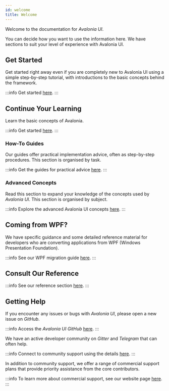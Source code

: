 ```yaml
---
id: welcome
title: Welcome
---
```


Welcome to the documentation for _Avalonia UI_.

You can decide how you want to use the information here. We have sections to suit your level of experience with Avalonia UI.

## Get Started

Get started right away even if you are completely new to Avalonia UI using a simple step-by-step tutorial, with introductions to the basic concepts behind the framework.

:::info
Get started [here](get-started).
:::

## Continue Your Learning

Learn the basic concepts of Avalonia.

:::info
Get started [here](basics).
:::

### How-To Guides

Our guides offer practical implementation advice, often as step-by-step procedures. This section is organised by task.

:::info
Get the guides for practical advice [here](guides).
:::
### Advanced Concepts

Read this section to expand your knowledge of the concepts used by _Avalonia UI_. This section is organised by subject.

:::info
Explore the advanced Avalonia UI concepts [here](concepts).
:::

## Coming from WPF?

We have specific guidance and some detailed reference material for developers who are converting applications from WPF (Windows Presentation Foundation).

:::info
See our WPF migration guide [here](get-started/wpf).
:::

## Consult Our Reference

:::info
See our reference section [here](reference).
:::

## Getting Help

If you encounter any issues or bugs with _Avalonia UI_, please open a new issue on _GitHub_.

:::info
Access the _Avalonia UI_ _GitHub_ [here](https://github.com/AvaloniaUI/Avalonia).
:::

We have an active developer community on _Gitter_ and _Telegram_ that can often help.

:::info
Connect to community support using the details [here](community.md).
:::

In addition to community support, we offer a range of commercial support plans that provide priority assistance from the core contributors.

:::info
To learn more about commercial support, see our website page [here](https://avaloniaui.net/Support).
:::